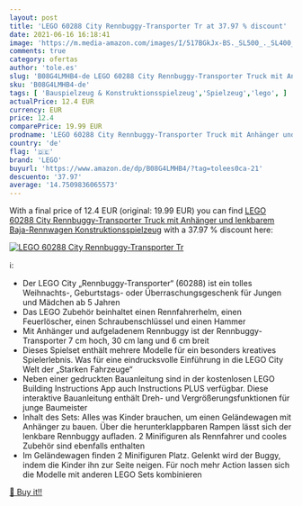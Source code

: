 ```yaml
---
layout: post
title: 'LEGO 60288 City Rennbuggy-Transporter Tr at 37.97 % discount'
date: 2021-06-16 16:18:41
image: 'https://m.media-amazon.com/images/I/517BGkJx-BS._SL500_._SL400_.jpg'
comments: true
category: ofertas
author: 'tole.es'
slug: 'B08G4LMHB4-de LEGO 60288 City Rennbuggy-Transporter Truck mit Anhänger...'
sku: 'B08G4LMHB4-de'
tags: [ 'Bauspielzeug & Konstruktionsspielzeug','Spielzeug','lego', ]
actualPrice: 12.4 EUR
currency: EUR
price: 12.4
comparePrice: 19.99 EUR
prodname: 'LEGO 60288 City Rennbuggy-Transporter Truck mit Anhänger und lenkbarem Baja-Rennwagen  Konstruktionsspielzeug'
country: 'de'
flag: '🇩🇪'
brand: 'LEGO'
buyurl: 'https://www.amazon.de/dp/B08G4LMHB4/?tag=tolees0ca-21'
descuento: '37.97'
average: '14.7509836065573'
---
```


With a final price of 12.4 EUR (original: 19.99 EUR) you can find [LEGO 60288 City Rennbuggy-Transporter Truck mit Anhänger und lenkbarem Baja-Rennwagen  Konstruktionsspielzeug](https://www.amazon.de/dp/B08G4LMHB4/?tag=tolees0ca-21) with a  37.97 % discount here:

[![LEGO 60288 City Rennbuggy-Transporter Tr](https://m.media-amazon.com/images/I/517BGkJx-BS._SL500_._SL400_.jpg)](https://www.amazon.de/dp/B08G4LMHB4/?tag=tolees0ca-21)

ℹ️:

- Der LEGO City „Rennbuggy-Transporter“ (60288) ist ein tolles Weihnachts-, Geburtstags- oder Überraschungsgeschenk für Jungen und Mädchen ab 5 Jahren
- Das LEGO Zubehör beinhaltet einen Rennfahrerhelm, einen Feuerlöscher, einen Schraubenschlüssel und einen Hammer
- Mit Anhänger und aufgeladenem Rennbuggy ist der Rennbuggy-Transporter 7 cm hoch, 30 cm lang und 6 cm breit
- Dieses Spielset enthält mehrere Modelle für ein besonders kreatives Spielerlebnis. Was für eine eindrucksvolle Einführung in die LEGO City Welt der „Starken Fahrzeuge“
- Neben einer gedruckten Bauanleitung sind in der kostenlosen LEGO Building Instructions App auch Instructions PLUS verfügbar. Diese interaktive Bauanleitung enthält Dreh- und Vergrößerungsfunktionen für junge Baumeister
- Inhalt des Sets: Alles was Kinder brauchen, um einen Geländewagen mit Anhänger zu bauen. Über die herunterklappbaren Rampen lässt sich der lenkbare Rennbuggy aufladen. 2 Minifiguren als Rennfahrer und cooles Zubehör sind ebenfalls enthalten
- Im Geländewagen finden 2 Minifiguren Platz. Gelenkt wird der Buggy, indem die Kinder ihn zur Seite neigen. Für noch mehr Action lassen sich die Modelle mit anderen LEGO Sets kombinieren

[🛒 Buy it!!](https://www.amazon.de/dp/B08G4LMHB4/?tag=tolees0ca-21)
